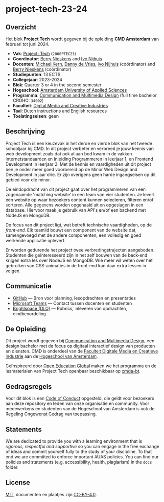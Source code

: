# project-tech-23-24

## Overzicht
Het blok **Project Tech** wordt gegeven bij de opleiding [**CMD Amsterdam**][cmda] van februari tot juni 2024.

*   **Vak**: [Project: Tech][course] (`2000PTEC23`)
*   **Coordinator**: [Berry Nieskens][bnieskens] and [Ivo Nijhuis][ivogit]
*   **Docenten**:  [Michael Kern][emkern], [Danny de Vries][dandevri], [Ivo Nijhuis][ivogit] (coördinator) and [Berry Nieskens][bnieskens] (coördinator) 
*   **Studiepunten**: 13 ECTS
*   **Collegejaar**: 2023-2024
*   **Blok**: Quarter 3 or 4 in the second semester
*   **Hogeschool**: [Amsterdam University of Applied Sciences][university]
*   **Programma**: [Communication and Multimedia Design][cmd] (full time bachelor CROHO: `34092`)
*   **Faculteit**: [Digital Media and Creative Industries][faculty]
*   **Taal**: Dutch instructions and English resources
*   **Toelatingseisen**: geen

## Beschrijving
Project Tech is een keuzevak in het derde en vierde blok van het tweede schooljaar bij CMD. In dit project verbeter en verbreed je jouw kennis van web development zoals dat ook al aan bod 
kwam in de vakken Internetstandaarden en Inleiding Programmeren in leerjaar 1, en Frontend Development in leerjaar 2. Met de kennis en vaardigheden uit dit project ben je onder meer goed voorbereid op de Minor Web Design and Development in jaar drie. Er zijn overigens geen harde ingangseisen op dit gebied voor die minor.

De eindopdracht van dit project gaat over het programmeren van een zogenaamde 'matching website' in een team van vier studenten. Je levert een website op waar bezoekers content kunnen selecteren, filteren en/of sorteren. Alle gegevens worden opgehaald uit en opgeslagen in een database. Hiervoor maak je gebruik van API's en/of een backend met NodeJS en MongoDB. 

De focus van dit project ligt, wat betreft technische vaardigheden, op de *front-end.* Elk teamlid bouwt een component van de website dat, samengevoegd met de andere componenten, een volledig en goed werkende applicatie oplevert.

Er worden gedurende het project twee verbredingstrajecten aangeboden. Studenten die geïnteresseerd zijn in het zelf bouwen van de back-end krijgen extra les over NodeJS en MongoDB. Wie meer wil weten over het gebruiken van CSS-animaties in de front-end kan daar extra lessen in volgen.

## Communicatie

*   [GitHub][gh] — Bron voor planning, lesopdrachten en presentaties
*   [Microsoft Teams][teams] — Contact tussen docenten en studenten
*   [Brightspace (DLO)][brightspace] — Rubrics, inleveren van opdrachten, eindbeoordeling
  

## De Opleiding

Dit project wordt gegeven bij [Communication and Multimedia Design][bachelor], een design bachelor met de focus op digitaal interactief design van producten en diensten. CMD is onderdeel van de [Faculteit Digitale Media en Creatieve Industrie][faculty] aan de [Hogeschool van Amsterdam][university].

Geïnspireerd door [Open Education Global][oec] maken we het programma en de lesmaterialen van Project Tech openbaar beschikbaar op [cmda-bt](github.com/cmda-bt). 

## Gedragsregels

Voor dit blok is een [Code of Conduct][coc] opgesteld, die geldt voor bezoekers aan deze repository en leden van onze organisatie en community. Voor medewerkens en studenten van de Hogeschool van Amsterdam is ook de [Regeling Ongewenst Gedrag][rog] van toepassing.

## Statements

We are dedicated to provide you with a learning environment that is _rigorous, respectful and supportive_ so you can engage in the free exchange of ideas and commit yourself fully to the study of your discipline. To that end we are committed to enforce important AUAS policies. You can find our policies and statements (e.g. accessibility, health, plagiarism) in the `docs` folder.

## License

[MIT][], documenten en plaatjes zijn [CC-BY-4.0][].



[course]: https://studiegids.hva.nl/co/cmd-vt/100000001/101580
[university]: https://www.amsterdamuas.com
[faculty]: https://www.amsterdamuas.com/faculty/fdmci/faculty-of-digital-media-and-creative-industries.html
[cmd]: https://www.cmd-amsterdam.nl/english/
[cmda]: https://github.com/cmda
[bachelor]: https://www.cmd-amsterdam.nl/english/
[minor]: https://cmda.github.io/minor-everything-web/
[gh]: https://github.com/cmda-bt/blok-tech-23-24
[teams]: http://teams.microsoft.com
[brightspace]: https://dlo.mijnhva.nl/
[synopsis]: #synopsis
[ivogit]: https://github.com/ivo-online
[bnieskens]: http://github.com/bnieskens
[emkern]: http://github.com/emkern
[dandevri]: http://github.com/dandevri

[author]: http://github.com/bnieskens
[mit]: license.md#code
[cc-by-4.0]: https://license.md/licenses/cc-by-4-0-int/
[class]: https://rooster.hva.nl/
[oec]: https://www.oeglobal.org
[coc]: code-of-conduct.md
[ruc]: https://www.amsterdamuas.com/study/study-choice/life-at-auas/support
[rog]: https://www.hva.nl/praktisch/algemeen/hva-breed/juridische-zaken/loket-beroep-bezwaar-en-klacht/regeling-ongewenst-gedrag/regeling-ongewenst-gedrag.html
